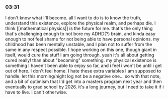 ### 03:31
I don't know what I'll become. all I want to do is to know the truth, understand this existence, explore the physical realm, and perhaps die. I think [[mathematical physics]] is the future for me. that's the only thing that's challenging enough to not bore my ADHD(?) brain, and kinda easy enough to not feel shame for not being able to have personal opinions. my childhood has been mentally unstable, and I plan not to suffer from the same in any respect possible. I hope working on this one, though giant in itself, would cure the stuff I am going through. yeah it's all about getting cured really! than about "becoming" something. my physical existence is something I haven't been able to enjoy so far, and i feel i won't be until i get out of here. I don't feel home. I hate these extra variables I am supposed to handle. let this morning/night log not be a negative one... so with that note, and a bit of optimism that I'd get into a masters program next year and then eventually to grad school by 2026. it's a long journey, but  I need to take it if i have to live. I can't otherwise.